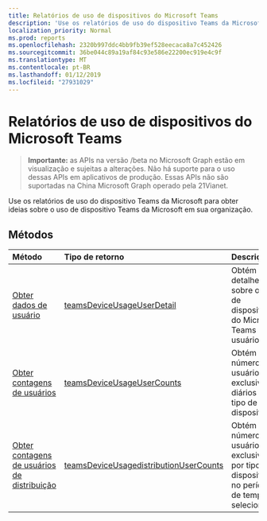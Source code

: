 ```yaml
---
title: Relatórios de uso de dispositivos do Microsoft Teams
description: 'Use os relatórios de uso do dispositivo Teams da Microsoft para obter ideias sobre o uso de dispositivo Teams da Microsoft em sua organização. '
localization_priority: Normal
ms.prod: reports
ms.openlocfilehash: 2320b997ddc4bb9fb39ef528eecaca8a7c452426
ms.sourcegitcommit: 36be044c89a19af84c93e586e22200ec919e4c9f
ms.translationtype: MT
ms.contentlocale: pt-BR
ms.lasthandoff: 01/12/2019
ms.locfileid: "27931029"
---
```

# <a name="microsoft-teams-device-usage-reports"></a>Relatórios de uso de dispositivos do Microsoft Teams

> **Importante:** as APIs na versão /beta no Microsoft Graph estão em visualização e sujeitas a alterações. Não há suporte para o uso dessas APIs em aplicativos de produção. Essas APIs não são suportadas na China Microsoft Graph operado pela 21Vianet.

Use os relatórios de uso do dispositivo Teams da Microsoft para obter ideias sobre o uso de dispositivo Teams da Microsoft em sua organização. 

## <a name="methods"></a>Métodos

| Método                                   | Tipo de retorno                              | Descrição                              |
| :--------------------------------------- | :--------------------------------------- | :--------------------------------------- |
| [Obter dados de usuário](../api/reportroot-getteamsdeviceusageuserdetail.md) | [teamsDeviceUsageUserDetail](../resources/teamsdeviceusageuserdetail.md) | Obtém detalhes sobre o uso de dispositivos do Microsoft Teams por usuário. |
| [Obter contagens de usuários](../api/reportroot-getteamsdeviceusageusercounts.md) | [teamsDeviceUsageUserCounts](../resources/teamsdeviceusageusercounts.md) | Obtém o número de usuários exclusivos diários por tipo de dispositivo. |
| [Obter contagens de usuários de distribuição](../api/reportroot-getteamsdeviceusagedistributionusercounts.md) | [teamsDeviceUsagedistributionUserCounts](../resources/teamsdeviceusagedistributionusercounts.md) | Obtém o número de usuários exclusivos por tipo de dispositivo no período de tempo selecionado. |
